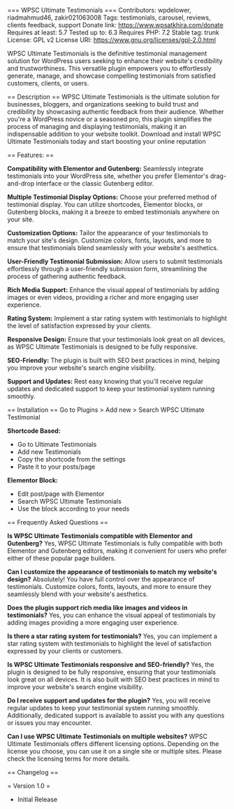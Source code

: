 === WPSC Ultimate Testimonials ===
Contributors: wpdelower, riadmahmud46, zakir021063008
Tags: testimonials, carousel, reviews, clients feedback, support
Donate link: https://www.wpsatkhira.com/donate
Requires at least: 5.7
Tested up to: 6.3
Requires PHP: 7.2
Stable tag: trunk
License: GPL v2
License URI: https://www.gnu.org/licenses/gpl-2.0.html

WPSC Ultimate Testimonials is the definitive testimonial management solution for WordPress users seeking to enhance their website\'s credibility and trustworthiness. This versatile plugin empowers you to effortlessly generate, manage, and showcase compelling testimonials from satisfied customers, clients, or users.

== Description ==
WPSC Ultimate Testimonials is the ultimate solution for businesses, bloggers, and organizations seeking to build trust and credibility by showcasing authentic feedback from their audience. Whether you\'re a WordPress novice or a seasoned pro, this plugin simplifies the process of managing and displaying testimonials, making it an indispensable addition to your website toolkit. Download and install WPSC Ultimate Testimonials today and start boosting your online reputation

== Features: ==

**Compatibility with Elementor and Gutenberg:** Seamlessly integrate testimonials into your WordPress site, whether you prefer Elementor's drag-and-drop interface or the classic Gutenberg editor.

**Multiple Testimonial Display Options:** Choose your preferred method of testimonial display. You can utilize shortcodes, Elementor blocks, or Gutenberg blocks, making it a breeze to embed testimonials anywhere on your site.

**Customization Options:** Tailor the appearance of your testimonials to match your site's design. Customize colors, fonts, layouts, and more to ensure that testimonials blend seamlessly with your website's aesthetics.

**User-Friendly Testimonial Submission:** Allow users to submit testimonials effortlessly through a user-friendly submission form, streamlining the process of gathering authentic feedback.

**Rich Media Support:** Enhance the visual appeal of testimonials by adding images or even videos, providing a richer and more engaging user experience.

**Rating System:** Implement a star rating system with testimonials to highlight the level of satisfaction expressed by your clients.

**Responsive Design:** Ensure that your testimonials look great on all devices, as WPSC Ultimate Testimonials is designed to be fully responsive.

**SEO-Friendly:** The plugin is built with SEO best practices in mind, helping you improve your website's search engine visibility.

**Support and Updates:** Rest easy knowing that you'll receive regular updates and dedicated support to keep your testimonial system running smoothly.

== Installation ==
Go to Plugins > Add new > Search WPSC Ultimate Testimonial

**Shortcode Based:**
- Go to Ultimate Testimonials 
- Add new Testimonials
- Copy the shortcode from the settings
- Paste it to your posts/page


**Elementor Block:**

- Edit post/page with Elementor
- Search WPSC Ultimate Testimonials
- Use the block according to your needs

== Frequently Asked Questions ==

**Is WPSC Ultimate Testimonials compatible with Elementor and Gutenberg?**
Yes, WPSC Ultimate Testimonials is fully compatible with both Elementor and Gutenberg editors, making it convenient for users who prefer either of these popular page builders.

**Can I customize the appearance of testimonials to match my website\'s design?**
Absolutely! You have full control over the appearance of testimonials. Customize colors, fonts, layouts, and more to ensure they seamlessly blend with your website\'s aesthetics.

**Does the plugin support rich media like images and videos in testimonials?**
Yes, you can enhance the visual appeal of testimonials by adding images providing a more engaging user experience.

**Is there a star rating system for testimonials?**
Yes, you can implement a star rating system with testimonials to highlight the level of satisfaction expressed by your clients or customers.

**Is WPSC Ultimate Testimonials responsive and SEO-friendly?**
Yes, the plugin is designed to be fully responsive, ensuring that your testimonials look great on all devices. It is also built with SEO best practices in mind to improve your website\'s search engine visibility.

**Do I receive support and updates for the plugin?**
Yes, you will receive regular updates to keep your testimonial system running smoothly. Additionally, dedicated support is available to assist you with any questions or issues you may encounter.

**Can I use WPSC Ultimate Testimonials on multiple websites?**
WPSC Ultimate Testimonials offers different licensing options. Depending on the license you choose, you can use it on a single site or multiple sites. Please check the licensing terms for more details.

== Changelog ==

= Version 1.0 =
* Initial Release